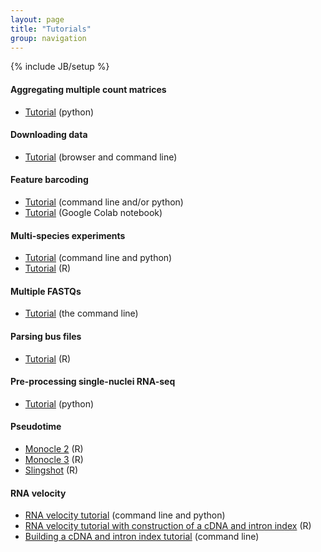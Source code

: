 ```yaml
---
layout: page
title: "Tutorials"
group: navigation
---
```


{% include JB/setup %}

#### Aggregating multiple count matrices 
- [Tutorial](aggr_tutorial.html) (python)

#### Downloading data
- [Tutorial](data_tutorial.html) (browser and command line)

#### Feature barcoding
- [Tutorial](kite_tutorial.html) (command line and/or python)
- [Tutorial](https://colab.research.google.com/github/pachterlab/kallistobustools/blob/master/notebooks/kite.ipynb) (Google Colab notebook)

#### Multi-species experiments
- [Tutorial](species_mixing_tutorial.html) (command line and python)
- [Tutorial](https://bustools.github.io/BUS_notebooks_R/10xv2.html) (R)

#### Multiple FASTQs 
- [Tutorial](multiple_files_tutorial.html) (the command line)

#### Parsing bus files
- [Tutorial](https://bustools.github.io/BUS_notebooks_R/10xv3.html) (R)

#### Pre-processing single-nuclei RNA-seq
- [Tutorial](https://github.com/BUStools/getting_started/blob/master/kallisto_bus_mouse_nuclei_tutorial.ipynb) (python)

#### Pseudotime
- [Monocle 2](https://bustools.github.io/BUS_notebooks_R/monocle2.html) (R)
- [Monocle 3](https://bustools.github.io/BUS_notebooks_R/monocle3.html) (R)
- [Slingshot](https://bustools.github.io/BUS_notebooks_R/slingshot.html) (R)

#### RNA velocity
- [RNA velocity tutorial](velocity_tutorial.html) (command line and python)
- [RNA velocity tutorial with construction of a cDNA and intron index](https://bustools.github.io/BUS_notebooks_R/velocity.html) (R)
- [Building a cDNA and intron index tutorial](velocity_index_tutorial.html) (command line)
